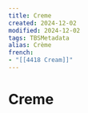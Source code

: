 ```yaml
---
title: Creme
created: 2024-12-02
modified: 2024-12-02
tags: TBSMetadata
alias: Crème
french:
- "[[4418 Cream]]"
---
```

# Creme
